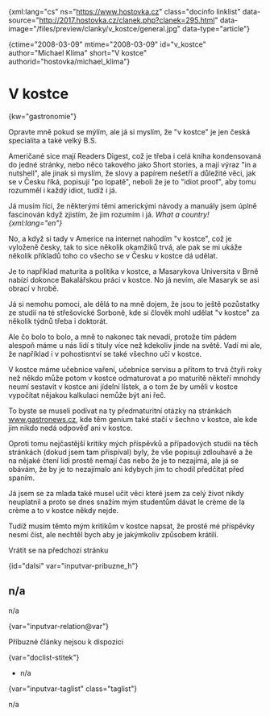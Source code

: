 
{xml:lang="cs" ns="https://www.hostovka.cz" class="docinfo linklist" data-source="http://2017.hostovka.cz/clanek.php?clanek=295.html" data-image="/files/preview/clanky/v_kostce/general.jpg" data-type="article"}

{ctime="2008-03-09" mtime="2008-03-09" id="v\_kostce" author="Michael Klíma" short="V kostce" authorid="hostovka/michael\_klima"}

# V kostce 

{kw="gastronomie"}

Opravte mně pokud se mýlím, ale já si myslím, že "v kostce" je jen česká specialita a také velký B.S. 

Američané sice mají Readers Digest, což je třeba i celá kniha kondensovaná do jedné stránky, nebo něco takového jako Short stories, a mají výraz "in a nutshell", ale jinak si myslím, že slovy a papírem nešetří a důležité věci, jak se v Česku říká, popisují "po lopatě", neboli že je to "idiot proof", aby tomu rozumměl i každý idiot, tudíž i já. 

Já musím říci, že některými těmi americkými návody a manuály jsem úplně fascinován když zjistím, že jim rozumím i já. _What a country! {xml:lang="en"}_ 

No, a když si tady v Americe na internet nahodím "v kostce", což je vyloženě česky, tak to sice několik okamžiků trvá, ale pak se mi ukáže několik příkladů toho co všecho se v Česku v kostce dá udělat. 

Je to například maturita a politika v kostce, a Masarykova Universita v Brně nabízí dokonce Bakalářskou práci v kostce. No já nevím, ale Masaryk se asi obrací v hrobě. 

Já si nemohu pomoci, ale dělá to na mně dojem, že jsou to ještě pozůstatky ze studií na té střešovické Sorboně, kde si člověk mohl udělat "v kostce" za několik týdnů třeba i doktorát. 

Ale čo bolo to bolo, a mně to nakonec tak nevadí, protože tím pádem alespoň máme u nás lidí s tituly více než kdekoliv jinde na světě. Vadí mi ale, že například i v pohostisntví se také všechno učí v kostce. 

V kostce máme učebnice vaření, učebnice servisu a přitom to trvá čtyři roky než někdo může potom v kostce odmaturovat a po maturitě někteří mnohdy neumí sestavit v kostce ani jídelní lístek, a o tom že by uměli v kostce vypočítat nějakou kalkulaci nemůže být ani řeč. 

To byste se museli podívat na ty předmaturitní otázky na stránkách www.gastronews.cz, kde těm genium také stačí v šechno v kostce, ale kde jim nikdo nedá odpověď ani v kostce. 

Oproti tomu nejčastější kritiky mých příspěvků a případových studii na těch stránkách (dokud jsem tam přispíval) byly, že vše popisuji zdlouhavě a že na nějaké čtení lidi prostě nemají čas nebo že je to nezajímá, ale já se obávám, že by je to nezajímalo ani kdybych jim to chodil předčítat před spaním. 

Já jsem se za mlada také musel učit věci které jsem za celý život nikdy neuplatnil a proto se dnes snažím mým studentům dávat le crème de la crème a to v kostce někdy nejde. 

Tudíž musím těmto mým kritikům v kostce napsat, že prostě mé příspěvky nesmí číst, ale nechtěl bych aby je jakýmkoliv způsobem krátili. 

Vrátit se na předchozí stránku 

{id="dalsi" var="inputvar-pribuzne_h"}

## n/a 

n/a 

{var="inputvar-relation@var"}

Příbuzné články nejsou k dispozici 

{var="doclist-stitek"}

  * n/a 

{var="inputvar-taglist" class="taglist"}

n/a

